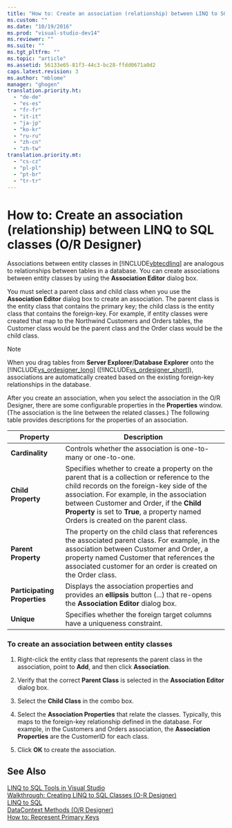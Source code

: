 ```yaml
---
title: "How to: Create an association (relationship) between LINQ to SQL classes (O-R Designer)"
ms.custom: ""
ms.date: "10/19/2016"
ms.prod: "visual-studio-dev14"
ms.reviewer: ""
ms.suite: ""
ms.tgt_pltfrm: ""
ms.topic: "article"
ms.assetid: 56133e65-81f3-44c3-bc28-ffdd0671a0d2
caps.latest.revision: 3
ms.author: "mblome"
manager: "ghogen"
translation.priority.ht: 
  - "de-de"
  - "es-es"
  - "fr-fr"
  - "it-it"
  - "ja-jp"
  - "ko-kr"
  - "ru-ru"
  - "zh-cn"
  - "zh-tw"
translation.priority.mt: 
  - "cs-cz"
  - "pl-pl"
  - "pt-br"
  - "tr-tr"
---
```

# How to: Create an association (relationship) between LINQ to SQL classes (O/R Designer)
Associations between entity classes in [!INCLUDE[vbtecdlinq](../data-tools/includes/vbtecdlinq_md.md)] are analogous to relationships between tables in a database. You can create associations between entity classes by using the **Association Editor** dialog box.  
  
 You must select a parent class and child class when you use the **Association Editor** dialog box to create an association. The parent class is the entity class that contains the primary key; the child class is the entity class that contains the foreign-key. For example, if entity classes were created that map to the Northwind Customers and Orders tables, the Customer class would be the parent class and the Order class would be the child class.  
  
> [!NOTE]
>  When you drag tables from **Server Explorer**/**Database Explorer** onto the [!INCLUDE[vs_ordesigner_long](../data-tools/includes/vs_ordesigner_long_md.md)] ([!INCLUDE[vs_ordesigner_short](../data-tools/includes/vs_ordesigner_short_md.md)]), associations are automatically created based on the existing foreign-key relationships in the database.  
  
 After you create an association, when you select the association in the O/R Designer, there are some configurable properties in the **Properties** window. (The association is the line between the related classes.) The following table provides descriptions for the properties of an association.  
  
|Property|Description|  
|--------------|-----------------|  
|**Cardinality**|Controls whether the association is one-to-many or one-to-one.|  
|**Child Property**|Specifies whether to create a property on the parent that is a collection or reference to the child records on the foreign-key side of the association. For example, in the association between Customer and Order, if the **Child Property** is set to **True**, a property named Orders is created on the parent class.|  
|**Parent Property**|The property on the child class that references the associated parent class. For example, in the association between Customer and Order, a property named Customer that references the associated customer for an order is created on the Order class.|  
|**Participating Properties**|Displays the association properties and provides an **ellipsis** button (...) that re-opens the **Association Editor** dialog box.|  
|**Unique**|Specifies whether the foreign target columns have a uniqueness constraint.|  
  
### To create an association between entity classes  
  
1.  Right-click the entity class that represents the parent class in the association, point to **Add**, and then click **Association**.  
  
2.  Verify that the correct **Parent Class** is selected in the **Association Editor** dialog box.  
  
3.  Select the **Child Class** in the combo box.  
  
4.  Select the **Association Properties** that relate the classes. Typically, this maps to the foreign-key relationship defined in the database. For example, in the Customers and Orders association, the **Association Properties** are the CustomerID for each class.  
  
5.  Click **OK** to create the association.  
  
## See Also  
 [LINQ to SQL Tools in Visual Studio](../data-tools/linq-to-sql-tools-in-visual-studio2.md)   
 [Walkthrough: Creating LINQ to SQL Classes (O-R Designer)](../Topic/Walkthrough:%20Creating%20LINQ%20to%20SQL%20Classes%20\(O-R%20Designer\).md)   
 [LINQ to SQL](../Topic/LINQ%20to%20SQL.md)   
 [DataContext Methods (O/R Designer)](../data-tools/datacontext-methods--o-r-designer-.md)   
 [How to: Represent Primary Keys](../Topic/How%20to:%20Represent%20Primary%20Keys.md)